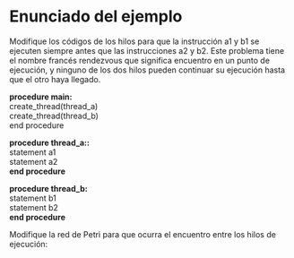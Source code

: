 # Enunciado del ejemplo

Modifique los códigos de los hilos para que la instrucción a1 y b1 se ejecuten siempre antes que las instrucciones a2 y b2. Este problema tiene el nombre francés rendezvous que significa encuentro en un punto de ejecución, y ninguno de los dos hilos pueden continuar su ejecución hasta que el otro haya llegado.

**procedure main:** <br>
  create_thread(thread_a) <br>
  create_thread(thread_b) <br>
end procedure <br>

**procedure thread_a::** <br>
  statement a1 <br>
  statement a2 <br>
**end procedure** <br>

**procedure thread_b:** <br>
  statement b1 <br>
  statement b2 <br>
**end procedure** <br>

Modifique la red de Petri para que ocurra el encuentro entre los hilos de ejecución:
